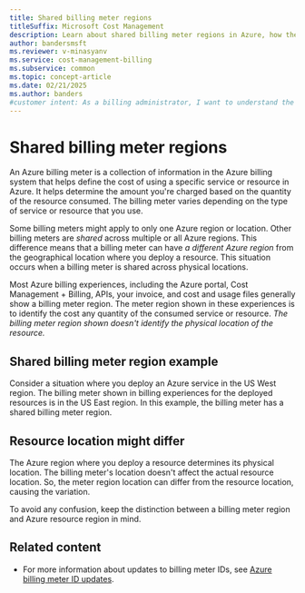 ```yaml
---
title: Shared billing meter regions
titleSuffix: Microsoft Cost Management
description: Learn about shared billing meter regions in Azure, how they affect cost calculations, and the difference between billing meter regions and resource locations.
author: bandersmsft
ms.reviewer: v-minasyanv
ms.service: cost-management-billing
ms.subservice: common
ms.topic: concept-article
ms.date: 02/21/2025
ms.author: banders
#customer intent: As a billing administrator, I want to understand the difference between a billing meter region and a resource location.
---
```


# Shared billing meter regions

An Azure billing meter is a collection of information in the Azure billing system that helps define the cost of using a specific service or resource in Azure. It helps determine the amount you're charged based on the quantity of the resource consumed. The billing meter varies depending on the type of service or resource that you use.

Some billing meters might apply to only one Azure region or location. Other billing meters are *shared* across multiple or all Azure regions. This difference means that a billing meter can have *a different Azure region* from the geographical location where you deploy a resource. This situation occurs when a billing meter is shared across physical locations.

Most Azure billing experiences, including the Azure portal, Cost Management + Billing, APIs, your invoice, and cost and usage files generally show a billing meter region. The meter region shown in these experiences is to identify the cost any quantity of the consumed service or resource. *The billing meter region shown doesn't identify the physical location of the resource.*

## Shared billing meter region example

Consider a situation where you deploy an Azure service in the US West region. The billing meter shown in billing experiences for the deployed resources is in the US East region. In this example, the billing meter has a shared billing meter region.

## Resource location might differ

The Azure region where you deploy a resource determines its physical location. The billing meter's location doesn't affect the actual resource location. So, the meter region location can differ from the resource location, causing the variation.

To avoid any confusion, keep the distinction between a billing meter region and Azure resource region in mind.

## Related content

- For more information about updates to billing meter IDs, see [Azure billing meter ID updates](billing-meter-id-updates.md).


